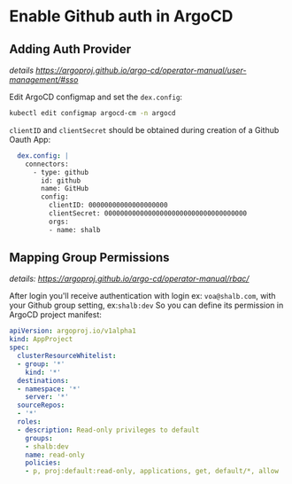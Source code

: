# Enable Github auth in ArgoCD

## Adding Auth Provider
_details https://argoproj.github.io/argo-cd/operator-manual/user-management/#sso_

Edit ArgoCD configmap and set the `dex.config`:
```bash
kubectl edit configmap argocd-cm -n argocd
```
`clientID` and `clientSecret` should be obtained during creation of a Github Oauth App:
```yaml
  dex.config: |
    connectors:
      - type: github
        id: github
        name: GitHub
        config:
          clientID: 00000000000000000000
          clientSecret: 000000000000000000000000000000000000
          orgs:
          - name: shalb
```

## Mapping Group Permissions
_details: https://argoproj.github.io/argo-cd/operator-manual/rbac/_

After login you'll receive authentication with login ex: `voa@shalb.com`, with your Github group setting, ex:`shalb:dev`
So you can define its permission in ArgoCD project manifest:
```yaml
apiVersion: argoproj.io/v1alpha1
kind: AppProject
spec:
  clusterResourceWhitelist:
  - group: '*'
    kind: '*'
  destinations:
  - namespace: '*'
    server: '*'
  sourceRepos:
  - '*'
  roles:
  - description: Read-only privileges to default
    groups:
    - shalb:dev
    name: read-only
    policies:
    - p, proj:default:read-only, applications, get, default/*, allow

```
